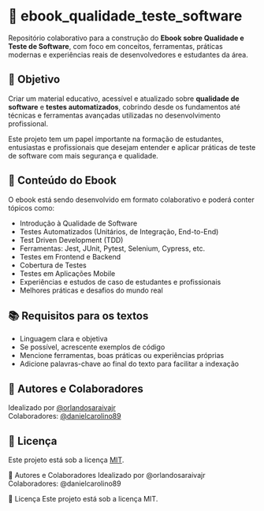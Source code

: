 
# 📘 ebook_qualidade_teste_software

Repositório colaborativo para a construção do **Ebook sobre Qualidade e Teste de Software**, com foco em conceitos, ferramentas, práticas modernas e experiências reais de desenvolvedores e estudantes da área.

## 🎯 Objetivo

Criar um material educativo, acessível e atualizado sobre **qualidade de software** e **testes automatizados**, cobrindo desde os fundamentos até técnicas e ferramentas avançadas utilizadas no desenvolvimento profissional.

Este projeto tem um papel importante na formação de estudantes, entusiastas e profissionais que desejam entender e aplicar práticas de teste de software com mais segurança e qualidade.

## 🧠 Conteúdo do Ebook

O ebook está sendo desenvolvido em formato colaborativo e poderá conter tópicos como:

- Introdução à Qualidade de Software  
- Testes Automatizados (Unitários, de Integração, End-to-End)  
- Test Driven Development (TDD)  
- Ferramentas: Jest, JUnit, Pytest, Selenium, Cypress, etc.  
- Testes em Frontend e Backend  
- Cobertura de Testes  
- Testes em Aplicações Mobile  
- Experiências e estudos de caso de estudantes e profissionais  
- Melhores práticas e desafios do mundo real

## 📚 Requisitos para os textos

- Linguagem clara e objetiva
- Se possível, acrescente exemplos de código
- Mencione ferramentas, boas práticas ou experiências próprias
- Adicione palavras-chave ao final do texto para facilitar a indexação

## 👥 Autores e Colaboradores

Idealizado por [@orlandosaraivajr](https://github.com/orlandosaraivajr)  
Colaboradores: [@danielcarolino89](https://github.com/danielcarolino89)  

## 📖 Licença

Este projeto está sob a licença [MIT](LICENSE).

👥 Autores e Colaboradores
Idealizado por @orlandosaraivajr
Colaboradores: @danielcarolino89

📖 Licença
Este projeto está sob a licença MIT.
